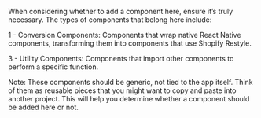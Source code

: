 When considering whether to add a component here, ensure it’s truly necessary.
The types of components that belong here include:

1 - Conversion Components: Components that wrap native React Native components,
transforming them into components that use Shopify Restyle.

3 - Utility Components: Components that import other components to perform
a specific function.

Note: These components should be generic, not tied to the app itself.
Think of them as reusable pieces that you might want to copy and paste into another project.
This will help you determine whether a component should be added here or not.
